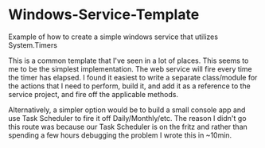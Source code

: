 Windows-Service-Template
========================

Example of how to create a simple windows service that utilizes System.Timers

This is a common template that I've seen in a lot of places. This seems to me to be the simplest implementation. The web service will fire every time the timer has elapsed. I found it easiest to write a separate class/module for the actions that I need to perform, build it, and add it as a reference to the service project, and fire off the applicable methods.

Alternatively, a simpler option would be to build a small console app and use Task Scheduler to fire it off Daily/Monthly/etc. The reason I didn't go this route was because our Task Scheduler is on the fritz and rather than spending a few hours debugging the problem I wrote this in ~10min.
